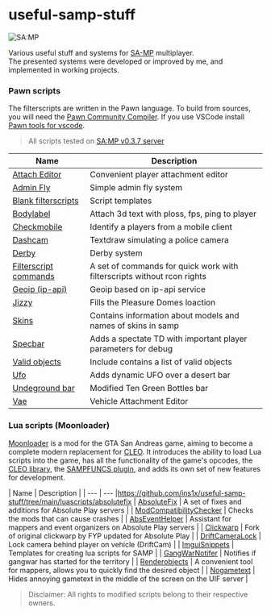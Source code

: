 # useful-samp-stuff

![SA:MP](https://www.sa-mp.com/images/logo.gif)  

Various useful stuff and systems for [SA-MP](https://www.sa-mp.com/) multiplayer.  
The presented systems were developed or improved by me, and implemented in working projects.  

### Pawn scripts
The filterscripts are written in the Pawn language. To build from sources, you will need the [Pawn Community Compiler](https://github.com/pawn-lang/compiler). If you use VSCode install [Pawn tools for vscode](https://github.com/Southclaws/vscode-pawn).  

> All scripts tested on [SA:MP v0.3.7 server](https://www.sa-mp.com/download.php)  

| Name | Description |
| --- | --- |
| [Attach Editor](https://github.com/ins1x/useful-samp-stuff/tree/main/filterscripts/aedit) | Convenient player attachment editor |
| [Admin Fly](https://github.com/ins1x/useful-samp-stuff/tree/main/filterscripts/afly) | Simple admin fly system |
| [Blank filterscripts](https://github.com/ins1x/useful-samp-stuff/tree/main/filterscripts/blank_filterscripts) | Script templates |
| [Bodylabel](https://github.com/ins1x/useful-samp-stuff/tree/main/filterscripts/bodylabel) | Attach 3d text with ploss, fps, ping to player |
| [Checkmobile](https://github.com/ins1x/useful-samp-stuff/tree/main/filterscripts/checkmobile) | Identify a players from a mobile client |
| [Dashcam](https://github.com/ins1x/useful-samp-stuff/tree/main/filterscripts/dashcam) | Textdraw simulating a police camera |
| [Derby](https://github.com/ins1x/useful-samp-stuff/tree/main/filterscripts/derby) | Derby system |
| [Filterscript commands](https://github.com/ins1x/useful-samp-stuff/tree/main/filterscripts/fs_cmds) | A set of commands for quick work with filterscripts without rcon rights |
| [Geoip (ip-api)](https://github.com/ins1x/useful-samp-stuff/tree/main/filterscripts/geoip_ipapi) | Geoip based on ip-api service |
| [Jizzy](https://github.com/ins1x/useful-samp-stuff/tree/main/filterscripts/jizzy) | Fills the Pleasure Domes loaction |
| [Skins](https://github.com/ins1x/useful-samp-stuff/tree/main/include/samp_skins) | Contains information about models and names of skins in samp |
| [Specbar](https://github.com/ins1x/useful-samp-stuff/tree/main/filterscripts/specbar) | Adds a spectate TD with important player parameters for debug |
| [Valid objects](https://github.com/ins1x/useful-samp-stuff/tree/main/include/valid_objects) | Include contains a list of valid objects |
| [Ufo](https://github.com/ins1x/useful-samp-stuff/tree/main/filterscripts/ufo) | Adds dynamic UFO over a desert bar |
| [Undeground bar](https://github.com/ins1x/useful-samp-stuff/tree/main/filterscripts/undeground_bar) | Modified Ten Green Bottles bar |
| [Vae](https://github.com/ins1x/useful-samp-stuff/tree/main/filterscripts/vae) | Vehicle Attachment Editor |

### Lua scripts (Moonloader)
[Moonloader](https://www.blast.hk/threads/13305/) is a mod for the GTA San Andreas game, aiming to become a complete modern replacement for [CLEO](https://cleo.li/ru/index.html). It introduces the ability to load Lua scripts into the game, has all the functionality of the game's opcodes, the [CLEO library](https://cleo.li/ru/index.html), the [SAMPFUNCS plugin](https://www.blast.hk/threads/17/), and adds its own set of new features for development.  

| Name | Description |
| --- | --- |https://github.com/ins1x/useful-samp-stuff/tree/main/luascripts/absolutefix
| [AbsoluteFix](https://github.com/ins1x/useful-samp-stuff/tree/main/luascripts/absolutefix) | A set of fixes and additions for Absolute Play servers |
| [ModCompatibilityChecker](https://github.com/ins1x/AbsoluteFix/blob/main/luascripts/ModCompatibilityChecker.lua) | Checks the mods that can cause crashes |
| [AbsEventHelper](https://github.com/ins1x/AbsEventHelper) | Assistant for mappers and event organizers on Absolute Play servers |
| [Clickwarp](https://github.com/ins1x/useful-samp-stuff/tree/main/luascripts/clickwarp/) | Fork of original clickwarp by FYP updated for Absolute Play |
| [DriftСameraLock](https://github.com/ins1x/useful-samp-stuff/tree/main/luascripts/DriftСameraLock.lua) | Lock camera behind player on vehicle (DriftCam) |
| [ImguiSnippets](https://github.com/ins1x/useful-samp-stuff/tree/main/luascripts/snippets) | Templates for creating lua scripts for SAMP |
| [GangWarNotifer](https://github.com/ins1x/useful-samp-stuff/tree/main/luascripts/GangWarNotifier.lua) | Notifies if gangwar has started for the territory |
| [Renderobjects](https://github.com/ins1x/useful-samp-stuff/tree/main/luascripts/renderobjects) | A convenient tool for mappers, allows you to quickly find the desired object  |
| [Nogametext](https://github.com/ins1x/useful-samp-stuff/tree/main/luascripts/nogametext.lua) | Hides annoying gametext in the middle of the screen on the UIF server |


> Disclaimer: All rights to modified scripts belong to their respective owners.  
